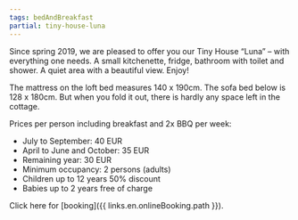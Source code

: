 ```yaml
---
tags: bedAndBreakfast
partial: tiny-house-luna
---
```


Since spring 2019, we are pleased to offer you our Tiny House “Luna” – with everything one needs. A small kitchenette, fridge, bathroom with toilet and shower. A quiet area with a beautiful view. Enjoy!

The mattress on the loft bed measures 140 x 190cm. The sofa bed below is 128 x 180cm. But when you fold it out, there is hardly any space left in the cottage.

Prices per person including breakfast and 2x BBQ per week:

- July to September: 40 EUR
- April to June and October: 35 EUR
- Remaining year: 30 EUR
- Minimum occupancy: 2 persons (adults)
- Children up to 12 years 50% discount
- Babies up to 2 years free of charge

Click here for [booking]({{ links.en.onlineBooking.path }}).

